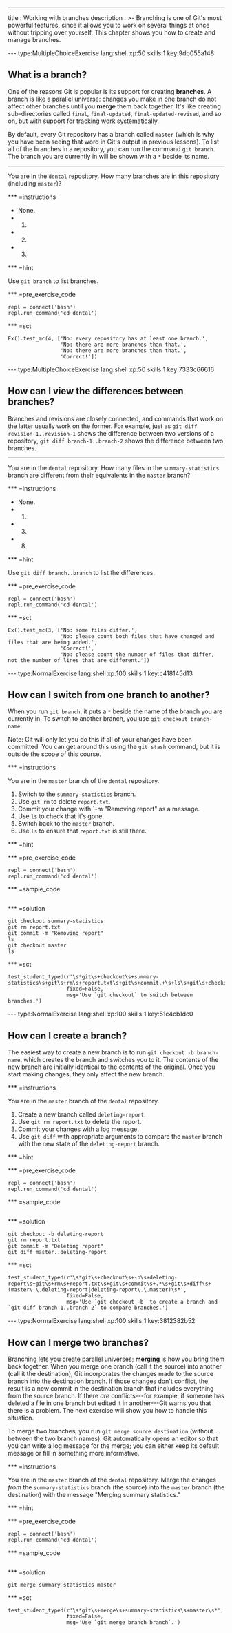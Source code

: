 ---
title       : Working with branches
description : >-
  Branching is one of Git's most powerful features, since it allows
  you to work on several things at once without tripping over
  yourself.  This chapter shows you how to create and manage branches.

--- type:MultipleChoiceExercise lang:shell xp:50 skills:1 key:9db055a148
## What is a branch?

One of the reasons Git is popular is its support for creating **branches**.
A branch is like a parallel universe:
changes you make in one branch do not affect other branches until you **merge** them back together.
It's like creating sub-directories called `final`, `final-updated`, `final-updated-revised`, and so on,
but with support for tracking work systematically.

By default,
every Git repository has a branch called `master`
(which is why you have been seeing that word in Git's output in previous lessons).
To list all of the branches in a repository,
you can run the command `git branch`.
The branch you are currently in will be shown with a `*` beside its name.

<hr>

You are in the `dental` repository.
How many branches are in this repository (including `master`)?

*** =instructions
- None.
- 1.
- 2.
- 3.

*** =hint

Use `git branch` to list branches.

*** =pre_exercise_code
```{shell}
repl = connect('bash')
repl.run_command('cd dental')
```

*** =sct
```{python}
Ex().test_mc(4, ['No: every repository has at least one branch.',
                 'No: there are more branches than that.',
                 'No: there are more branches than that.',
                 'Correct!'])
```

<!-- -------------------------------------------------------------------------------- -->

--- type:MultipleChoiceExercise lang:shell xp:50 skills:1 key:7333c66616
## How can I view the differences between branches?

Branches and revisions are closely connected,
and commands that work on the latter usually work on the former.
For example,
just as `git diff revision-1..revision-1` shows the difference between two versions of a repository,
`git diff branch-1..branch-2` shows the difference between two branches.

<hr>

You are in the `dental` repository.
How many files in the `summary-statistics` branch
are different from their equivalents in the `master` branch?

*** =instructions
- None.
- 1.
- 3.
- 8.

*** =hint

Use `git diff branch..branch` to list the differences.

*** =pre_exercise_code
```{shell}
repl = connect('bash')
repl.run_command('cd dental')
```

*** =sct
```{python}
Ex().test_mc(3, ['No: some files differ.',
                 'No: please count both files that have changed and files that are being added.',
                 'Correct!',
                 'No: please count the number of files that differ, not the number of lines that are different.'])
```

<!-- -------------------------------------------------------------------------------- -->

--- type:NormalExercise lang:shell xp:100 skills:1 key:c418145d13
## How can I switch from one branch to another?

When you run `git branch`,
it puts a `*` beside the name of the branch you are currently in.
To switch to another branch,
you use `git checkout branch-name`.

Note: Git will only let you do this if all of your changes have been committed.
You can get around this using the `git stash` command,
but it is outside the scope of this course.

*** =instructions

You are in the `master` branch of the `dental` repository.

1. Switch to the `summary-statistics` branch.
2. Use `git rm` to delete `report.txt`.
3. Commit your change with `-m "Removing report" as a message.
4. Use `ls` to check that it's gone.
5. Switch back to the `master` branch.
6. Use `ls` to ensure that `report.txt` is still there.

*** =hint

*** =pre_exercise_code
```{shell}
repl = connect('bash')
repl.run_command('cd dental')
```

*** =sample_code
```{shell}

```

*** =solution
```{shell}
git checkout summary-statistics
git rm report.txt
git commit -m "Removing report"
ls
git checkout master
ls
```

*** =sct
```{python}
test_student_typed(r'\s*git\s+checkout\s+summary-statistics\s+git\s+rm\s+report.txt\s+git\s+commit.+\s+ls\s+git\s+checkout\s+master\s+ls\s*',
                   fixed=False,
                   msg='Use `git checkout` to switch between branches.')
```

<!-- -------------------------------------------------------------------------------- -->

--- type:NormalExercise lang:shell xp:100 skills:1 key:51c4cb1dc0
## How can I create a branch?

The easiest way to create a new branch is to run `git checkout -b branch-name`,
which creates the branch and switches you to it.
The contents of the new branch are initially identical to the contents of the original.
Once you start making changes,
they only affect the new branch.

*** =instructions

You are in the `master` branch of the `dental` repository.

1. Create a new branch called `deleting-report`.
2. Use `git rm report.txt` to delete the report.
3. Commit your changes with a log message.
4. Use `git diff` with appropriate arguments to compare the `master` branch
   with the new state of the `deleting-report` branch.

*** =hint

*** =pre_exercise_code
```{shell}
repl = connect('bash')
repl.run_command('cd dental')
```

*** =sample_code
```{shell}

```

*** =solution
```{shell}
git checkout -b deleting-report
git rm report.txt
git commit -m "Deleting report"
git diff master..deleting-report
```

*** =sct
```{python}
test_student_typed(r'\s*git\s+checkout\s+-b\s+deleting-report\s+git\s+rm\s+report.txt\s+git\s+commit\s+.*\s+git\s+diff\s+(master\.\.deleting-report|deleting-report\.\.master)\s*',
                   fixed=False,
                   msg='Use `git checkout -b` to create a branch and `git diff branch-1..branch-2` to compare branches.')
```

<!-- -------------------------------------------------------------------------------- -->

--- type:NormalExercise lang:shell xp:100 skills:1 key:3812382b52
## How can I merge two branches?

Branching lets you create parallel universes;
**merging** is how you bring them back together.
When you merge one branch (call it the source) into another (call it the destination),
Git incorporates the changes made to the source branch into the destination branch.
If those changes don't conflict,
the result is a new commit in the destination branch that includes everything from the source branch.
If there *are* conflicts---for example,
if someone has deleted a file in one branch but edited it in another---Git
warns you that there is a problem.
The next exercise will show you how to handle this situation.

To merge two branches,
you run `git merge source destination`
(without `..` between the two branch names).
Git automatically opens an editor so that you can write a log message for the merge;
you can either keep its default message or fill in something more informative.

*** =instructions

You are in the `master` branch of the `dental` repository.
Merge the changes *from* the `summary-statistics` branch (the source)
into the `master` branch (the destination)
with the message "Merging summary statistics."

*** =hint

*** =pre_exercise_code
```{shell}
repl = connect('bash')
repl.run_command('cd dental')
```

*** =sample_code
```{shell}

```

*** =solution
```{shell}
git merge summary-statistics master
```

*** =sct
```{python}
test_student_typed(r'\s*git\s+merge\s+summary-statistics\s+master\s*',
                   fixed=False,
                   msg='Use `git merge branch branch`.')
```
